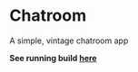 # Chatroom

A simple, vintage chatroom app

**See running build [here](http://projects.martymagaan.com/chatroom/build)**